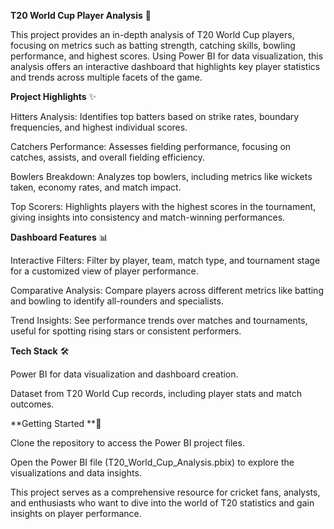 **T20 World Cup Player Analysis** 🏏

This project provides an in-depth analysis of T20 World Cup players, focusing on metrics such as batting strength, catching skills, bowling performance, and highest scores. Using Power BI for data visualization, this analysis offers an interactive dashboard that highlights key player statistics and trends across multiple facets of the game.

**Project Highlights** ✨

Hitters Analysis: Identifies top batters based on strike rates, boundary frequencies, and highest individual scores.

Catchers Performance: Assesses fielding performance, focusing on catches, assists, and overall fielding efficiency.

Bowlers Breakdown: Analyzes top bowlers, including metrics like wickets taken, economy rates, and match impact.

Top Scorers: Highlights players with the highest scores in the tournament, giving insights into consistency and match-winning performances.

**Dashboard Features** 📊

Interactive Filters: Filter by player, team, match type, and tournament stage for a customized view of player performance.

Comparative Analysis: Compare players across different metrics like batting and bowling to identify all-rounders and specialists.

Trend Insights: See performance trends over matches and tournaments, useful for spotting rising stars or consistent performers.

**Tech Stack** 🛠️

Power BI for data visualization and dashboard creation.

Dataset from T20 World Cup records, including player stats and match outcomes.

**Getting Started **🚀

Clone the repository to access the Power BI project files.

Open the Power BI file (T20_World_Cup_Analysis.pbix) to explore the visualizations and data insights.

This project serves as a comprehensive resource for cricket fans, analysts, and enthusiasts who want to dive into the world of T20 statistics and gain insights on player performance.
